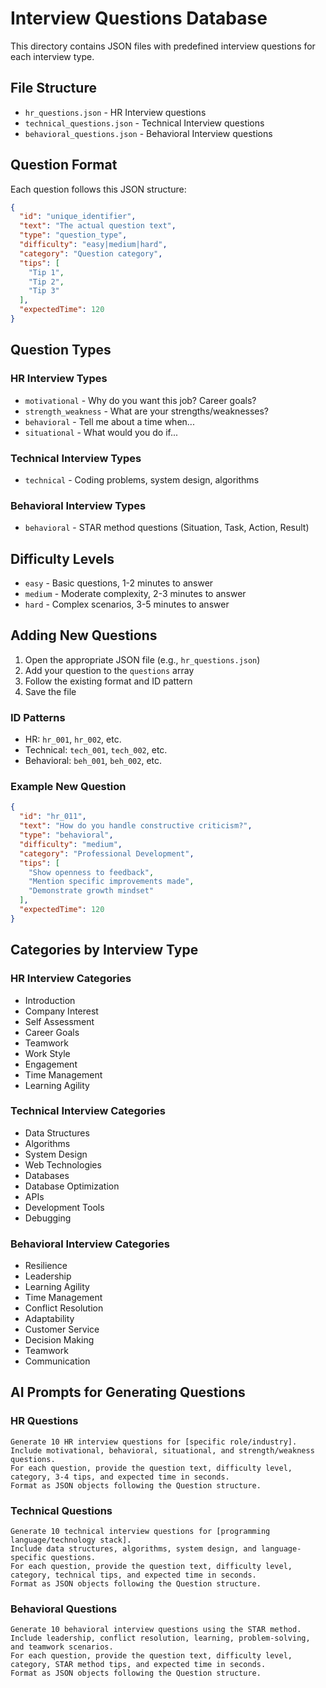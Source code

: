 # Interview Questions Database

This directory contains JSON files with predefined interview questions for each interview type.

## File Structure

- `hr_questions.json` - HR Interview questions
- `technical_questions.json` - Technical Interview questions  
- `behavioral_questions.json` - Behavioral Interview questions

## Question Format

Each question follows this JSON structure:

```json
{
  "id": "unique_identifier",
  "text": "The actual question text",
  "type": "question_type",
  "difficulty": "easy|medium|hard",
  "category": "Question category",
  "tips": [
    "Tip 1",
    "Tip 2",
    "Tip 3"
  ],
  "expectedTime": 120
}
```

## Question Types

### HR Interview Types
- `motivational` - Why do you want this job? Career goals?
- `strength_weakness` - What are your strengths/weaknesses?
- `behavioral` - Tell me about a time when...
- `situational` - What would you do if...

### Technical Interview Types
- `technical` - Coding problems, system design, algorithms

### Behavioral Interview Types
- `behavioral` - STAR method questions (Situation, Task, Action, Result)

## Difficulty Levels
- `easy` - Basic questions, 1-2 minutes to answer
- `medium` - Moderate complexity, 2-3 minutes to answer
- `hard` - Complex scenarios, 3-5 minutes to answer

## Adding New Questions

1. Open the appropriate JSON file (e.g., `hr_questions.json`)
2. Add your question to the `questions` array
3. Follow the existing format and ID pattern
4. Save the file

### ID Patterns
- HR: `hr_001`, `hr_002`, etc.
- Technical: `tech_001`, `tech_002`, etc.
- Behavioral: `beh_001`, `beh_002`, etc.

### Example New Question
```json
{
  "id": "hr_011",
  "text": "How do you handle constructive criticism?",
  "type": "behavioral",
  "difficulty": "medium",
  "category": "Professional Development",
  "tips": [
    "Show openness to feedback",
    "Mention specific improvements made",
    "Demonstrate growth mindset"
  ],
  "expectedTime": 120
}
```

## Categories by Interview Type

### HR Interview Categories
- Introduction
- Company Interest
- Self Assessment
- Career Goals
- Teamwork
- Work Style
- Engagement
- Time Management
- Learning Agility

### Technical Interview Categories
- Data Structures
- Algorithms
- System Design
- Web Technologies
- Databases
- Database Optimization
- APIs
- Development Tools
- Debugging

### Behavioral Interview Categories
- Resilience
- Leadership
- Learning Agility
- Time Management
- Conflict Resolution
- Adaptability
- Customer Service
- Decision Making
- Teamwork
- Communication

## AI Prompts for Generating Questions

### HR Questions
```
Generate 10 HR interview questions for [specific role/industry]. 
Include motivational, behavioral, situational, and strength/weakness questions.
For each question, provide the question text, difficulty level, category, 3-4 tips, and expected time in seconds.
Format as JSON objects following the Question structure.
```

### Technical Questions
```
Generate 10 technical interview questions for [programming language/technology stack].
Include data structures, algorithms, system design, and language-specific questions.
For each question, provide the question text, difficulty level, category, technical tips, and expected time in seconds.
Format as JSON objects following the Question structure.
```

### Behavioral Questions
```
Generate 10 behavioral interview questions using the STAR method.
Include leadership, conflict resolution, learning, problem-solving, and teamwork scenarios.
For each question, provide the question text, difficulty level, category, STAR method tips, and expected time in seconds.
Format as JSON objects following the Question structure.
```
